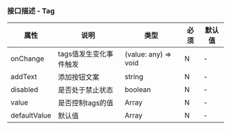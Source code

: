 ### 接口描述 - Tag
| 属性          | 说明                                                               | 类型                    | 必须 | 默认值 |
| ------------- | ---------------------------------------------------------------- | ----------------------- | ---- | ------ |
| onChange | tags值发生变化事件触发 | (value: any) => void | N    | -      |
| addText | 添加按钮文案 | string | N    | -      |
| disabled | 是否处于禁止状态 | boolean      | N    | -      |
| value | 是否控制tags的值 | Array<string> | N    | - |
| defaultValue | 默认值 | Array<string> | N    | -      |